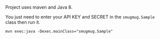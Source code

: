 Project uses maven and Java 8.

You just need to enter your API KEY and SECRET in the `smugmug.Sample` class then run it.

`mvn exec:java -Dexec.mainClass="smugmug.Sample"`
